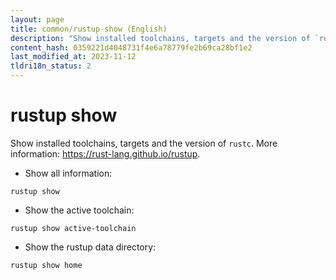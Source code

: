 ```yaml
---
layout: page
title: common/rustup-show (English)
description: "Show installed toolchains, targets and the version of `rustc`."
content_hash: 0359221d4048731f4e6a78779fe2b69ca28bf1e2
last_modified_at: 2023-11-12
tldri18n_status: 2
---
```

# rustup show

Show installed toolchains, targets and the version of `rustc`.
More information: <https://rust-lang.github.io/rustup>.

- Show all information:

`rustup show`

- Show the active toolchain:

`rustup show active-toolchain`

- Show the rustup data directory:

`rustup show home`
